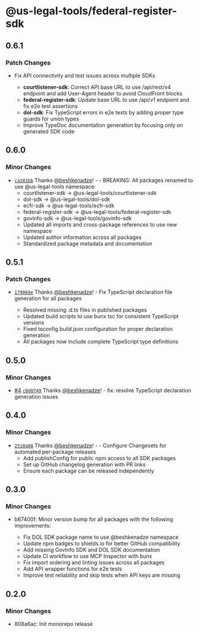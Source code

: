 # @us-legal-tools/federal-register-sdk

## 0.6.1

### Patch Changes

- Fix API connectivity and test issues across multiple SDKs

  - **courtlistener-sdk**: Correct API base URL to use /api/rest/v4 endpoint and add User-Agent header to avoid CloudFront blocks
  - **federal-register-sdk**: Update base URL to use /api/v1 endpoint and fix e2e test assertions
  - **dol-sdk**: Fix TypeScript errors in e2e tests by adding proper type guards for union types
  - Improve TypeDoc documentation generation by focusing only on generated SDK code

## 0.6.0

### Minor Changes

- [`ca101bb`](https://github.com/beshkenadze/us-legal-tools/commit/ca101bbd93fcc4dc03d8dac82686ba9d4a10e50b) Thanks [@beshkenadze](https://github.com/beshkenadze)! - - BREAKING: All packages renamed to use @us-legal-tools namespace:
  - courtlistener-sdk → @us-legal-tools/courtlistener-sdk
  - dol-sdk → @us-legal-tools/dol-sdk
  - ecfr-sdk → @us-legal-tools/ecfr-sdk
  - federal-register-sdk → @us-legal-tools/federal-register-sdk
  - govinfo-sdk → @us-legal-tools/govinfo-sdk
  - Updated all imports and cross-package references to use new namespace
  - Updated author information across all packages
  - Standardized package metadata and documentation

## 0.5.1

### Patch Changes

- [`179069e`](https://github.com/beshkenadze/us-legal-tools/commit/179069ecf7ce58d3b17da75497a17fa37a332159) Thanks [@beshkenadze](https://github.com/beshkenadze)! - Fix TypeScript declaration file generation for all packages

  - Resolved missing .d.ts files in published packages
  - Updated build scripts to use bunx tsc for consistent TypeScript versions
  - Fixed tsconfig.build.json configuration for proper declaration generation
  - All packages now include complete TypeScript type definitions

## 0.5.0

### Minor Changes

- [#4](https://github.com/beshkenadze/us-legal-tools/pull/4) [`c8d0749`](https://github.com/beshkenadze/us-legal-tools/commit/c8d0749b85fc7b89ca269953e3a3ea3298f6229c) Thanks [@beshkenadze](https://github.com/beshkenadze)! - fix: resolve TypeScript declaration generation issues

## 0.4.0

### Minor Changes

- [`2510a08`](https://github.com/beshkenadze/us-legal-tools/commit/2510a08f87d35c7cf37ebc6197045d562e34a314) Thanks [@beshkenadze](https://github.com/beshkenadze)! - - Configure Changesets for automated per-package releases
  - Add publishConfig for public npm access to all SDK packages
  - Set up GitHub changelog generation with PR links
  - Ensure each package can be released independently

## 0.3.0

### Minor Changes

- b67400f: Minor version bump for all packages with the following improvements:

  - Fix DOL SDK package name to use @beshkenadze namespace
  - Update npm badges to shields.io for better GitHub compatibility
  - Add missing GovInfo SDK and DOL SDK documentation
  - Update CI workflow to use MCP Inspector with bunx
  - Fix import ordering and linting issues across all packages
  - Add API wrapper functions for e2e tests
  - Improve test reliability and skip tests when API keys are missing

## 0.2.0

### Minor Changes

- 808a6ac: Init monorepo release
